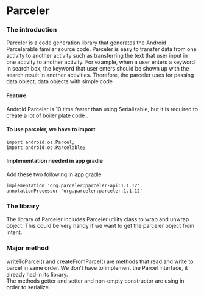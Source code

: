 # Parceler

### The introduction
Parceler is a code generation library that generates the Android Parcelarable familar source code. Parceler is easy to transfer data from one activity to another activity such as transferring the text that user input in one activity to another activity. For example, when a user enters a keyword in search box, the keyword that user enters should be shown up with the search result in another activities. Therefore, the parceler uses for passing data object, data objects with simple code 
#### Feature
Android Parceler is 10 time faster than using Serializable, but it is required to create a lot of boiler plate code . 

#### To use parceler, we have to import

`import android.os.Parcel;`</br>
`import android.os.Parcelable;`
#### Implementation needed in app gradle
Add these two following in app gradle

`implementation 'org.parceler:parceler-api:1.1.12'`</br>
 `annotationProcessor 'org.parceler:parceler:1.1.12'`


### The library
The library of Parceler includes Parceler utility class to wrap and unwrap object. This could be very handy if we want to get the parceler object from intent.

### Major method

writeToParcel() and createFromParcel() are methods that read and write to parcel in same order. We don't have to implement the Parcel interface, it already had in its library.</br>
The methods getter and setter and non-empty constructor are using in order to serialize.
